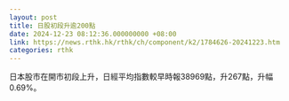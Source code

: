 ```yaml
---
layout: post
title: 日股初段升逾200點
date: 2024-12-23 08:12:36.000000000 +08:00
link: https://news.rthk.hk/rthk/ch/component/k2/1784626-20241223.htm
categories: rthk
---
```


日本股市在開市初段上升，日經平均指數較早時報38969點，升267點，升幅0.69%。
